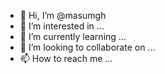 - 👋 Hi, I’m @masumgh
- 👀 I’m interested in ...
- 🌱 I’m currently learning ...
- 💞️ I’m looking to collaborate on ...
- 📫 How to reach me ...

<!---
masumgh/masumgh is a ✨ special ✨ repository because its `README.md` (this file) appears on your GitHub profile.
You can click the Preview link to take a look at your changes.
--->
